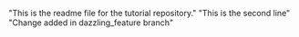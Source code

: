 "This is the readme file for the tutorial repository."
"This is the second line"
"Change added in dazzling_feature branch"